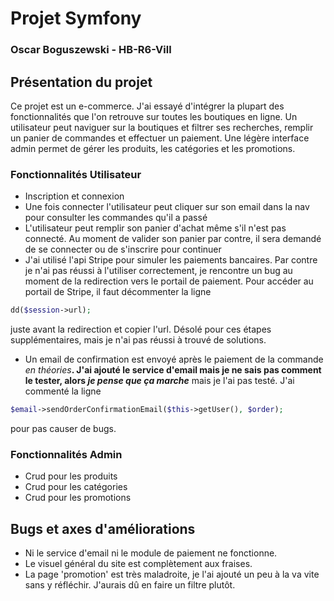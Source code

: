 # Projet Symfony

### Oscar Boguszewski - HB-R6-Vill

## Présentation du projet

Ce projet est un e-commerce. J'ai essayé d'intégrer la plupart des fonctionnalités que l'on retrouve sur toutes les boutiques en ligne. Un utilisateur peut naviguer sur la boutiques et filtrer ses recherches, remplir un panier de commandes et effectuer un paiement. 
Une légère interface admin permet de gérer les produits, les catégories et les promotions.

### Fonctionnalités Utilisateur

* Inscription et connexion
* Une fois connecter l'utilisateur peut cliquer sur son email dans la nav pour consulter les commandes qu'il a passé
* L'utilisateur peut remplir son panier d'achat même s'il n'est pas connecté. Au moment de valider son panier par contre, il sera demandé de se connecter ou de s'inscrire pour continuer
* J'ai utilisé l'api Stripe pour simuler les paiements bancaires. Par contre je n'ai pas réussi à l'utiliser correctement, je rencontre un bug au moment de la redirection vers le portail de paiement. Pour accéder au portail de Stripe, il faut décommenter la ligne 
```php
dd($session->url); 
``` 
juste avant la redirection et copier l'url. Désolé pour ces étapes supplémentaires, mais je n'ai pas réussi à trouvé de solutions.
* Un email de confirmation est envoyé après le paiement de la commande _en théories_**. J'ai ajouté le service d'email mais je ne sais pas comment le tester, alors _je pense que ça marche_** mais je l'ai pas testé. J'ai commenté la ligne
```php 
$email->sendOrderConfirmationEmail($this->getUser(), $order);
```
pour pas causer de bugs.

### Fonctionnalités Admin

* Crud pour les produits
* Crud pour les catégories
* Crud pour les promotions


## Bugs et axes d'améliorations

* Ni le service d'email ni le module de paiement ne fonctionne. 
* Le visuel général du site est complètement aux fraises.
* La page 'promotion' est très maladroite, je l'ai ajouté un peu à la va vite sans y réfléchir. J'aurais dû en faire un filtre plutôt.
